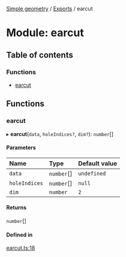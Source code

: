 [Simple geometry](../README.md) / [Exports](../modules.md) / earcut

# Module: earcut

## Table of contents

### Functions

- [earcut](earcut.md#earcut)

## Functions

### earcut

▸ **earcut**(`data`, `holeIndices?`, `dim?`): `number`[]

#### Parameters

| Name | Type | Default value |
| :------ | :------ | :------ |
| `data` | `number`[] | `undefined` |
| `holeIndices` | `number`[] | `null` |
| `dim` | `number` | `2` |

#### Returns

`number`[]

#### Defined in

[earcut.ts:18](https://github.com/RodionNikolaev/simple-geometry/blob/c83fb43/src/earcut.ts#L18)

